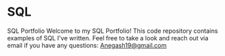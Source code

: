 # SQL
SQL Portfolio
Welcome to my SQL Portfolio! This code repository contains examples of SQL I've written. Feel free to take a look and reach out via email if you have any questions: Anegash19@gmail.com
